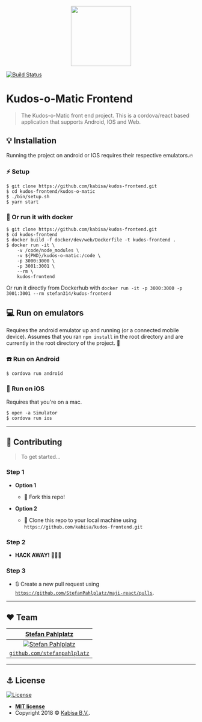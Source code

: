 <p align="center">
  <img src="https://dovetail.world/wp-content/uploads/2016/09/Logo-Kabisa-e1496142251302.png" height="160"/>
</p>
  
[![Build Status](https://travis-ci.org/kabisa/kudos-frontend.svg?branch=master)](https://travis-ci.org/kabisa/kudos-frontend)  

# Kudos-o-Matic Frontend

> The Kudos-o-Matic front end project. This is a cordova/react based application that supports Android, IOS and Web.

## :bulb: Installation

Running the project on android or IOS requires their respective emulators.:fire:

### :zap: Setup

```shell
$ git clone https://github.com/kabisa/kudos-frontend.git
$ cd kudos-frontend/kudos-o-matic
$ ./bin/setup.sh
$ yarn start
```

### :whale: Or run it with docker

```shell
$ git clone https://github.com/kabisa/kudos-frontend.git
$ cd kudos-frontend
$ docker build -f docker/dev/web/Dockerfile -t kudos-frontend .
$ docker run -it \
    -v /code/node_modules \
    -v ${PWD}/kudos-o-matic:/code \
    -p 3000:3000 \
    -p 3001:3001 \
    --rm \
    kudos-frontend
```

Or run it directly from Dockerhub with `docker run -it -p 3000:3000 -p 3001:3001 --rm stefan314/kudos-frontend`

## :computer: Run on emulators

Requires the android emulator up and running (or a connected mobile device). Assumes that you ran `npm install` in the root directory and are currently in the root directory of the project. :calling:

### :phone: Run on Android

```shell
$ cordova run android
```

### :iphone: Run on iOS

Requires that you're on a mac.

```shell
$ open -a Simulator
$ cordova run ios
```

---

## :wrench: Contributing

> To get started...

### Step 1

- **Option 1**
    - 🍴 Fork this repo!

- **Option 2**
    - 👯 Clone this repo to your local machine using `https://github.com/kabisa/kudos-frontend.git`

### Step 2

- **HACK AWAY!** 🔨🔨🔨

### Step 3

- 🔃 Create a new pull request using <a href="https://github.com/StefanPahlplatz/kudos-frontend/pulls" target="_blank">`https://github.com/StefanPahlplatz/maji-react/pulls`</a>.

---

## :hearts: Team

|                 <a href="https://www.linkedin.com/in/stefanpahlplatz/" target="_blank">**Stefan Pahlplatz**</a>                 |
|:----------------------------------------------------------------------------------------------------------:|
| [![Stefan Pahlplatz](https://avatars1.githubusercontent.com/u/23485653?s=200&v=4)](https://github.com/StefanPahlplatz) |
|         <a href="https://github.com/StefanPahlplatz" target="_blank">`github.com/stefanpahlplatz`</a>         |

---

## :anchor: License

[![License](http://img.shields.io/:license-mit-blue.svg?style=flat-square)](http://badges.mit-license.org)

- **[MIT license](http://opensource.org/licenses/mit-license.php)**
- Copyright 2018 © <a href="https://www.kabisa.nl/" target="_blank">Kabisa B.V.</a>.
